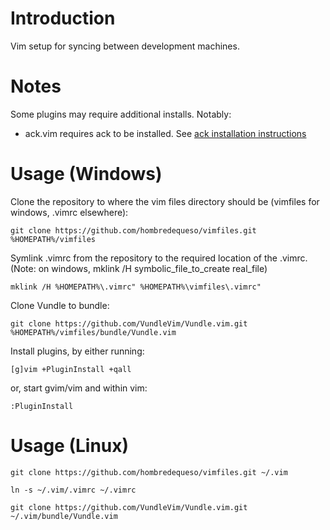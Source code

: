 # Introduction
Vim setup for syncing between development machines.

# Notes
Some plugins may require additional installs. Notably:  
* ack.vim requires ack to be installed. See [ack installation instructions](http://beyondgrep.com/install/)

# Usage (Windows)

Clone the repository to where the vim files directory should be (vimfiles for windows, .vimrc elsewhere):
```ShellSession
git clone https://github.com/hombredequeso/vimfiles.git %HOMEPATH%/vimfiles
```

Symlink .vimrc from the repository to the required location of the .vimrc.  
(Note: on windows, mklink /H symbolic_file_to_create real_file)  
```ShellSession
mklink /H %HOMEPATH%\.vimrc" %HOMEPATH%\vimfiles\.vimrc"
```

Clone Vundle to bundle:  
```ShellSession
git clone https://github.com/VundleVim/Vundle.vim.git %HOMEPATH%/vimfiles/bundle/Vundle.vim
```

Install plugins, by either running:  
```ShellSession
[g]vim +PluginInstall +qall
```  
or, start gvim/vim and within vim:
```VimL
:PluginInstall
```


# Usage (Linux)

```ShellSession
git clone https://github.com/hombredequeso/vimfiles.git ~/.vim

ln -s ~/.vim/.vimrc ~/.vimrc

git clone https://github.com/VundleVim/Vundle.vim.git ~/.vim/bundle/Vundle.vim
```
